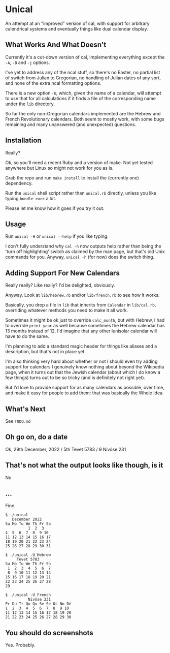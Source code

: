 # Unical

An attempt at an "improved" version of cal, with support for arbitrary
calendrical systems and eventually things like dual calendar display.

## What Works And What Doesn't

Currently it's a cut-down version of cal, implementing everything except the
`-A`, `-B` and `-j` options.

I've yet to address any of the ncal stuff, so there's no Easter, no partial list
of switch from Julian to Gregorian, no handling of Julian dates of any sort,
and none of the extra ncal formatting options.

There is a new option `-U`, which, given the name of a calendar, will attempt
to use that for all calculations if it finds a file of the corresponding name
under the `lib` directory.

So far the only non-Gregorian calendars implemented are the Hebrew and French
Revolutionary calendars. Both seem to mostly work, with some bugs remaining and
many unanswered (and unexpected) questions.

## Installation

Really?

Ok, so you'll need a recent Ruby and a version of make. Not yet tested anywhere
but Linux so might not work for you as is.

Grab the repo and run `make install` to install the (currently one) dependency.

Run the `unical` shell script rather than `unical.rb` directly, unless you like
typing `bundle exec` a lot.

Please let me know how it goes if you try it out.

## Usage

Run `unical -H` or `unical --help` if you like typing.

I don't fully understand why `cal -h` now outputs help rather than being
the 'turn off highlighting' switch as claimed by the man page, but that's old
Unix commands for you. Anyway, `unical -h` (for now) does the switch thing.

## Adding Support For New Calendars

Really really? Like really? I'd be delighted, obviously.

Anyway. Look at `lib/hebrew.rb` and/or `lib/french.rb` to see how it works.

Basically, you drop a file in `lib` that inherits from `Calendar` in `lib/cal.rb`,
overriding whatever methods you need to make it all work.

Sometimes it might be ok just to override `calc_month`, but with Hebrew, I had
to override `print_year` as well because sometimes the Hebrew calendar has 13
months instead of 12. I'd imagine that any other lunisolar calendar will have to
do the same.

I'm planning to add a standard magic header for things like aliases and a
description, but that's not in place yet.

I'm also thinking very hard about whether or not I should even try adding
support for calendars I genuinely know nothing about beyond the Wikipedia page,
when it turns out that the Jewish calendar (about which I do know a few things)
turns out to be so tricky (and is definitely not right yet).

But I'd love to provide support for as many calendars as possible, over time,
and make it easy for people to add them: that was basically the Whole Idea.

## What's Next

See `TODO.md`

## Oh go on, do a date

Ok, 29th December, 2022 / 5th Tevet 5783 / 9 Nivôse 231

## That's not what the output looks like though, is it

No

## ...

Fine.

```
$ ./unical
   December 2022    
Su Mo Tu We Th Fr Sa
          1  2  3
4  5  6  7  8  9 10
11 12 13 14 15 16 17
18 19 20 21 22 23 24
25 26 27 28 29 30 31

$ ./unical -U Hebrew
     Tevet 5783     
Su Mo Tu We Th Fr Sh
 1  2  3  4  5  6  7
 8  9 10 11 12 13 14
15 16 17 18 19 20 21
22 23 24 25 26 27 28
29

$ ./unical -U French
          Nivôse 231          
Pr Du Tr Qu Qu Se Se Oc No Dé
1  2  3  4  5  6  7  8  9 10
11 12 13 14 15 16 17 18 19 20
21 22 23 24 25 26 27 28 29 30

```

## You should do screenshots

Yes. Probably.
